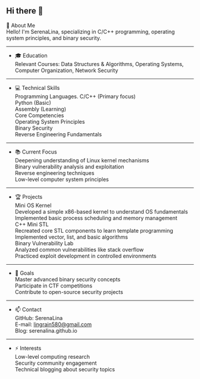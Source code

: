 ## Hi there 👋

<!--
**SerenaLina/SerenaLina** is a ✨ _special_ ✨ repository because its `README.md` (this file) appears on your GitHub profile.

Here are some ideas to get you started:

- 🔭 I’m currently working on ...
- 🌱 I’m currently learning ...
- 👯 I’m looking to collaborate on ...
- 🤔 I’m looking for help with ...
- 💬 Ask me about ...
- 📫 How to reach me: ...
- 😄 Pronouns: ...
- ⚡ Fun fact: ...
-->

👋 About Me <br>
Hello! I'm SerenaLina, specializing in C/C++ programming, operating system principles, and binary security. 

------
- 🎓 Education <br>
Relevant Courses: Data Structures & Algorithms, Operating Systems, Computer Organization, Network Security

----
- 💻 Technical Skills <br>
Programming Languages.
C/C++ (Primary focus) <br>
Python (Basic) <br>
Assembly (Learning) <br>
Core Competencies <br>
Operating System Principles <br>
Binary Security <br>
Reverse Engineering Fundamentals <br>

-------
- 📚 Current Focus <br>
Deepening understanding of Linux kernel mechanisms <br>
Binary vulnerability analysis and exploitation <br>
Reverse engineering techniques <br>
Low-level computer system principles <br>

-------
- 🏆 Projects <br>
Mini OS Kernel <br>
Developed a simple x86-based kernel to understand OS fundamentals <br>
Implemented basic process scheduling and memory management <br>
C++ Mini STL <br>
Recreated core STL components to learn template programming <br>
Implemented vector, list, and basic algorithms <br>
Binary Vulnerability Lab <br>
Analyzed common vulnerabilities like stack overflow <br>
Practiced exploit development in controlled environments <br>

---------
- 🌱 Goals <br>
Master advanced binary security concepts <br>
Participate in CTF competitions <br>
Contribute to open-source security projects <br>

----------
- 📫 Contact <br>
GitHub: SerenaLina <br>
E-mail: lingrain580@gmail.com <br>
Blog: serenalina.github.io <br>

---------
- ⚡ Interests <br>
Low-level computing research <br>
Security community engagement <br> 
Technical blogging about security topics <br>
